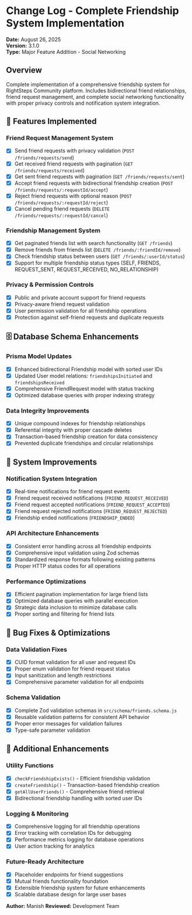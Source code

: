 # Change Log - Complete Friendship System Implementation
**Date:** August 26, 2025  
**Version:** 3.1.0  
**Type:** Major Feature Addition - Social Networking  

## Overview
Complete implementation of a comprehensive friendship system for RightSteps Community platform. Includes bidirectional friend relationships, friend request management, and complete social networking functionality with proper privacy controls and notification system integration.

## 🎯 Features Implemented

### Friend Request Management System
- [x] Send friend requests with privacy validation (`POST /friends/requests/send`)
- [x] Get received friend requests with pagination (`GET /friends/requests/received`)
- [x] Get sent friend requests with pagination (`GET /friends/requests/sent`)
- [x] Accept friend requests with bidirectional friendship creation (`POST /friends/requests/:requestId/accept`)
- [x] Reject friend requests with optional reason (`POST /friends/requests/:requestId/reject`)
- [x] Cancel pending friend requests (`DELETE /friends/requests/:requestId/cancel`)

### Friendship Management System
- [x] Get paginated friends list with search functionality (`GET /friends`)
- [x] Remove friends from friends list (`DELETE /friends/:friendId/remove`)
- [x] Check friendship status between users (`GET /friends/:userId/status`)
- [x] Support for multiple friendship status types (SELF, FRIENDS, REQUEST_SENT, REQUEST_RECEIVED, NO_RELATIONSHIP)

### Privacy & Permission Controls
- [x] Public and private account support for friend requests
- [x] Privacy-aware friend request validation
- [x] User permission validation for all friendship operations
- [x] Protection against self-friend requests and duplicate requests

## 🗄️ Database Schema Enhancements

### Prisma Model Updates
- [x] Enhanced bidirectional Friendship model with sorted user IDs
- [x] Updated User model relations: `friendshipsInitiated` and `friendshipsReceived`
- [x] Comprehensive FriendRequest model with status tracking
- [x] Optimized database queries with proper indexing strategy

### Data Integrity Improvements
- [x] Unique compound indexes for friendship relationships
- [x] Referential integrity with proper cascade deletes
- [x] Transaction-based friendship creation for data consistency
- [x] Prevented duplicate friendships and circular relationships

## 🔧 System Improvements

### Notification System Integration
- [x] Real-time notifications for friend request events
- [x] Friend request received notifications (`FRIEND_REQUEST_RECEIVED`)
- [x] Friend request accepted notifications (`FRIEND_REQUEST_ACCEPTED`)
- [x] Friend request rejected notifications (`FRIEND_REQUEST_REJECTED`)
- [x] Friendship ended notifications (`FRIENDSHIP_ENDED`)

### API Architecture Enhancements
- [x] Consistent error handling across all friendship endpoints
- [x] Comprehensive input validation using Zod schemas
- [x] Standardized response formats following existing patterns
- [x] Proper HTTP status codes for all operations

### Performance Optimizations
- [x] Efficient pagination implementation for large friend lists
- [x] Optimized database queries with parallel execution
- [x] Strategic data inclusion to minimize database calls
- [x] Proper sorting and filtering for friend lists

## 🐛 Bug Fixes & Optimizations


### Data Validation Fixes
- [x] CUID format validation for all user and request IDs
- [x] Proper enum validation for friend request status
- [x] Input sanitization and length restrictions
- [x] Comprehensive parameter validation for all endpoints

### Schema Validation
- [x] Complete Zod validation schemas in `src/schema/friends.schema.js`
- [x] Reusable validation patterns for consistent API behavior
- [x] Proper error messages for validation failures
- [x] Type-safe parameter validation

## 🚀 Additional Enhancements

### Utility Functions
- [x] `checkFriendshipExists()` - Efficient friendship validation
- [x] `createFriendship()` - Transaction-based friendship creation
- [x] `getAllUserFriends()` - Comprehensive friend retrieval
- [x] Bidirectional friendship handling with sorted user IDs

### Logging & Monitoring
- [x] Comprehensive logging for all friendship operations
- [x] Error tracking with correlation IDs for debugging
- [x] Performance metrics logging for database operations
- [x] User action tracking for analytics

### Future-Ready Architecture
- [x] Placeholder endpoints for friend suggestions
- [x] Mutual friends functionality foundation
- [x] Extensible friendship system for future enhancements
- [x] Scalable database design for large user bases

**Author:** Manish 
**Reviewed:** Development Team
